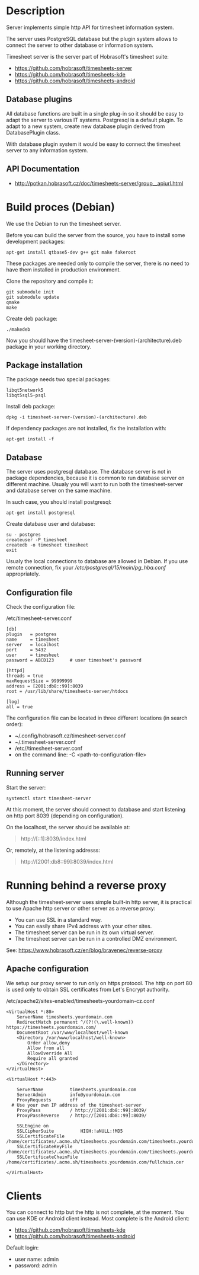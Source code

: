 # Description

Server implements simple http API for timesheet information system.

The server uses PostgreSQL database but the plugin system
allows to connect the server to other database or
information system.

Timesheet server is the server part of Hobrasoft's timesheet suite:

- https://github.com/hobrasoft/timesheets-server
- https://github.com/hobrasoft/timesheets-kde
- https://github.com/hobrasoft/timesheets-android

## Database plugins

All database functions are built in a single plug-in so
it should be easy to adapt the server to various IT 
systems. Postgresql is a default plugin. To adapt to a new
system, create new database plugin derived from DatabasePlugin class.

With database plugin system it would be easy to connect the
timesheet server to any information system.

## API Documentation

- http://potkan.hobrasoft.cz/doc/timesheets-server/group__apiurl.html



# Build proces (Debian)

We use the Debian to run the timesheet server.

Before you can build the server from the source, you have to install 
some development packages:

    apt-get install qtbase5-dev g++ git make fakeroot

These packages are needed only to compile the server, there is no
need to have them installed in production environment.


Clone the repository and compile it:

    git submodule init
    git submodule update
    qmake
    make

Create deb package:

    ./makedeb

Now you should have the timesheet-server-(version)-(architecture).deb package in your working directory.

## Package installation

The package needs two special packages:

    libqt5network5
    libqt5sql5-psql

Install deb package:

    dpkg -i timesheet-server-(version)-(architecture).deb

If dependency packages are not installed, fix the installation with:

    apt-get install -f

## Database

The server uses postgresql database. The database server is not in package dependencies, because
it is common to run database server on different machine. Usualy you will want to run both the
timesheet-server and database server on the same machine.

In such case, you should install postgresql:

    apt-get install postgresql

Create database user and database:

    su - postgres
    createuser -P timesheet
    createdb -o timesheet timesheet
    exit

Usualy the local connections to database are allowed in Debian. If you use remote connection,
fix your */etc/postgresql/15/main/pg_hba.conf* appropriately.


## Configuration file

Check the configuration file:

/etc/timesheet-server.conf

    [db]
    plugin   = postgres
    name     = timesheet
    server   = localhost
    port     = 5432
    user     = timesheet
    password = ABCD123      # user timesheet's password

    [httpd]
    threads = true
    maxRequestSize = 99999999
    address = [2001:db8::99]:8039
    root = /usr/lib/share/timesheets-server/htdocs

    [log]
    all = true

The configuration file can be located in three different locations (in search order):
- ~/.config/hobrasoft.cz/timesheet-server.conf
- ~/.timesheet-server.conf
- /etc//timesheet-server.conf
- on the command line: -C &lt;path-to-configuration-file&gt;


## Running server

Start the server:

    systemctl start timesheet-server

At this moment, the server should connect to database and start listening on
http port 8039 (depending on configuration).

On the localhost, the server should be available at:

> http://[::1]:8039/index.html


Or, remotely, at the listening addresss:

> http://[2001:db8::99]:8039/index.html


# Running behind a reverse proxy

Although the timesheet-server uses simple built-in http server, it is
practical to use Apache http server or other server as a reverse proxy:

- You can use SSL in a standard way.
- You can easily share IPv4 address with your other sites.
- The timesheet server can be run in its own virtual server.
- The timesheet server can be run in a controlled DMZ environment.

See:
https://www.hobrasoft.cz/en/blog/bravenec/reverse-proxy

## Apache configuration

We setup our proxy server to run only on https protocol. The http on port 80
is used only to obtain SSL certificates from Let's Encrypt authority.

/etc/apache2/sites-enabled/timesheets-yourdomain-cz.conf

    <VirtualHost *:80>
        ServerName timesheets.yourdomain.com
        RedirectMatch permanent ^/(?!(\.well-known)) https://timesheets.yourdomain.com/
        DocumentRoot /var/www/localhost/well-known
        <Directory /var/www/localhost/well-known>
            Order allow,deny
            Allow from all
            AllowOverride All
            Require all granted
        </Directory>
    </VirtualHost>

    <VirtualHost *:443>

        ServerName          timesheets.yourdomain.com
        ServerAdmin         info@yourdomain.com
        ProxyRequests       off
      # Use your own IP address of the timesheet-server
        ProxyPass           / http://[2001:db8::99]:8039/
        ProxyPassReverse    / http://[2001:db8::99]:8039/

        SSLEngine on
        SSLCipherSuite          HIGH:!aNULL:!MD5
        SSLCertificateFile      /home/certificates/.acme.sh/timesheets.yourdomain.com/timesheets.yourdomain.com.cer
        SSLCertificateKeyFile   /home/certificates/.acme.sh/timesheets.yourdomain.com/timesheets.yourdomain.com.key
        SSLCertificateChainFile /home/certificates/.acme.sh/timesheets.yourdomain.com/fullchain.cer

    </VirtualHost>

# Clients

You can connect to http but the http is not complete, at the moment. 
You can use KDE or Android client instead. Most complete is the Android client:

- https://github.com/hobrasoft/timesheets-kde
- https://github.com/hobrasoft/timesheets-android

Default login:
- user name: admin
- password: admin


